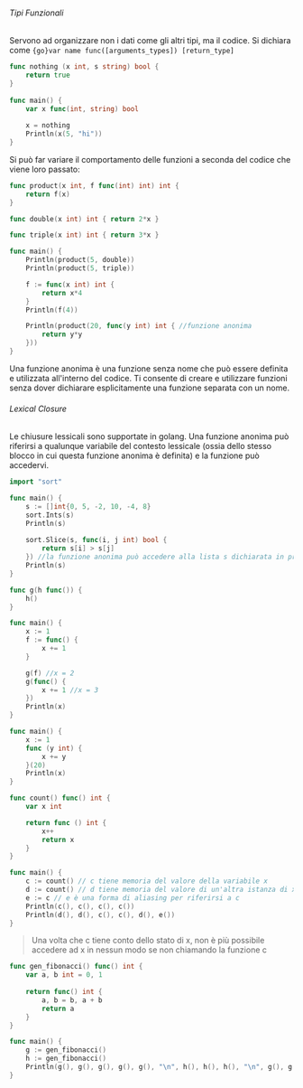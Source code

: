 ###### Tipi Funzionali
Servono ad organizzare non i dati come gli altri tipi, ma il codice. 
Si dichiara come `{go}var name func([arguments_types]) [return_type]` 
```go unwrap title:
func nothing (x int, s string) bool {
	return true
}
	
func main() {
	var x func(int, string) bool
	
	x = nothing
	Println(x(5, "hi"))
}
```

Si può far variare il comportamento delle funzioni a seconda del codice che viene loro passato:

```go unwrap title:
func product(x int, f func(int) int) int {
	return f(x)
}

func double(x int) int { return 2*x }

func triple(x int) int { return 3*x }

func main() {
	Println(product(5, double))
	Println(product(5, triple))

	f := func(x int) int {
		return x*4
	}
	Println(f(4))

	Println(product(20, func(y int) int { //funzione anonima
		return y*y 
	}))
}
```
Una funzione anonima è una funzione senza nome che può essere definita e utilizzata all'interno del codice. Ti consente di creare e utilizzare funzioni senza dover dichiarare esplicitamente una funzione separata con un nome.

###### Lexical Closure
Le chiusure lessicali sono supportate in golang.
Una funzione anonima può riferirsi a qualunque variabile del contesto lessicale (ossia dello stesso blocco in cui questa funzione anonima è definita) e la funzione può accedervi.

```go unwrap title:
import "sort"

func main() {
	s := []int{0, 5, -2, 10, -4, 8}
	sort.Ints(s)
	Println(s)
	
	sort.Slice(s, func(i, j int) bool {
		return s[i] > s[j]
	}) //la funzione anonima può accedere alla lista s dichiarata in precedenza
	Println(s)
}
```

```go unwrap title:
func g(h func()) {
	h()
}

func main() {
	x := 1
	f := func() {
		x += 1
	}

	g(f) //x = 2
	g(func() { 
		x += 1 //x = 3
	})
	Println(x)
}
```

```go unwrap title:
func main() {
	x := 1
	func (y int) {
		x += y
	}(20)
	Println(x)
}
```


```go unwrap title:
func count() func() int {
	var x int

	return func () int {
		x++
		return x
	}
}

func main() {
	c := count() // c tiene memoria del valore della variabile x
	d := count() // d tiene memoria del valore di un'altra istanza di x
	e := c // e è una forma di aliasing per riferirsi a c
	Println(c(), c(), c(), c())
	Println(d(), d(), c(), c(), d(), e())
}
```
>Una volta che c tiene conto dello stato di x, non è più possibile accedere ad x in nessun modo se non chiamando la funzione c

```go unwrap title:
func gen_fibonacci() func() int {
	var a, b int = 0, 1
	
	return func() int {
		a, b = b, a + b
		return a
	}
}

func main() {
	g := gen_fibonacci()
	h := gen_fibonacci()
	Println(g(), g(), g(), g(), g(), "\n", h(), h(), h(), "\n", g(), g(), g(), g())
}
```
